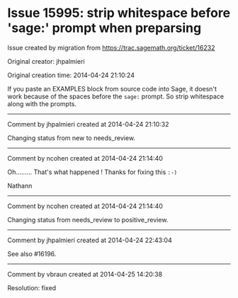 # Issue 15995: strip whitespace before 'sage:' prompt when preparsing

Issue created by migration from https://trac.sagemath.org/ticket/16232

Original creator: jhpalmieri

Original creation time: 2014-04-24 21:10:24

If you paste an EXAMPLES block from source code into Sage, it doesn't work because of the spaces before the `sage:` prompt. So strip whitespace along with the prompts.


---

Comment by jhpalmieri created at 2014-04-24 21:10:32

Changing status from new to needs_review.


---

Comment by ncohen created at 2014-04-24 21:14:40

Oh......... That's what happened ! Thanks for fixing this `:-)`

Nathann


---

Comment by ncohen created at 2014-04-24 21:14:40

Changing status from needs_review to positive_review.


---

Comment by jhpalmieri created at 2014-04-24 22:43:04

See also #16196.


---

Comment by vbraun created at 2014-04-25 14:20:38

Resolution: fixed
